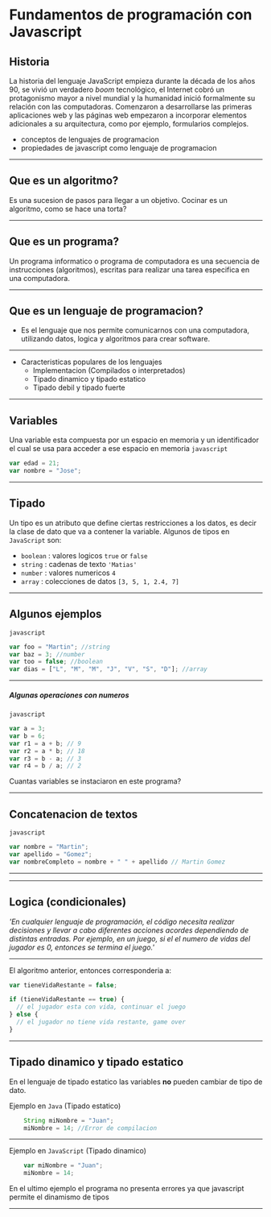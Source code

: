 # Fundamentos de programación con Javascript
## Historia

La historia del lenguaje JavaScript empieza durante la década de los años 90, se vivió un verdadero _boom_ tecnológico, el Internet cobró un protagonismo mayor a nivel mundial y la humanidad inició formalmente su relación con las computadoras. Comenzaron a desarrollarse las primeras aplicaciones web y las páginas web empezaron a incorporar elementos adicionales a su arquitectura, como por ejemplo, formularios complejos.

- conceptos de lenguajes de programacion
- propiedades de javascript como lenguaje de programacion
  
---
## Que es un algoritmo?
Es una sucesion de pasos para llegar a un objetivo.
Cocinar es un algoritmo, como se hace una torta?

---
## Que es un programa?
Un programa informatico o programa de computadora es una secuencia de instrucciones (algoritmos), escritas para realizar una tarea especifica en una computadora.

---
## Que es un lenguaje de programacion?
- Es el lenguaje que nos permite comunicarnos con una computadora, utilizando datos, logica y algoritmos para crear software.
---
- Caracteristicas populares de los lenguajes
	- Implementacion (Compilados o interpretados)
	- Tipado dinamico y tipado estatico
	- Tipado debil y tipado fuerte
---
## Variables
Una variable esta compuesta por un espacio en memoria y un identificador el cual se usa para acceder a ese espacio en memoria
`javascript`
```javascript
var edad = 21;
var nombre = "Jose";
```

---
## Tipado
Un tipo es un atributo que define ciertas restricciones a los datos,
es decir la clase de dato que va a contener la variable.
Algunos de tipos  en `JavaScript` son:

- ```boolean``` :  valores logicos `true` or `false` 
- ```string``` : cadenas de texto `'Matias'`
- ```number``` : valores numericos `4` 
- ```array``` : colecciones de datos `[3, 5, 1, 2.4, 7]`

---

## Algunos ejemplos
`javascript`
```javascript
var foo = "Martin"; //string
var baz = 3; //number
var too = false; //boolean
var dias = ["L", "M", "M", "J", "V", "S", "D"]; //array
```

---

##### Algunas operaciones con numeros

`javascript`
```javascript
var a = 3;
var b = 6;
var r1 = a + b; // 9
var r2 = a * b; // 18
var r3 = b - a; // 3
var r4 = b / a; // 2
```
Cuantas variables se instaciaron en este programa?

---

## Concatenacion de textos
`javascript`
```javascript
var nombre = "Martin";
var apellido = "Gomez";
var nombreCompleto = nombre + " " + apellido // Martin Gomez
```

---

---

## Logica (condicionales)
*'En cualquier lenguaje de programación, el código necesita realizar decisiones y llevar a cabo diferentes acciones acordes dependiendo de distintas entradas. Por ejemplo, en un juego, si el el numero de vidas del jugador es 0, entonces se termina el juego.'*

---
El algoritmo anterior, entonces corresponderia a:
```javascript
var tieneVidaRestante = false;

if (tieneVidaRestante == true) {
  // el jugador esta con vida, continuar el juego
} else {
  // el jugador no tiene vida restante, game over
}
```

---
## Tipado dinamico y tipado estatico

En el lenguaje de tipado estatico las variables **no** pueden cambiar de tipo de dato.

Ejemplo en `Java` (Tipado estatico)
```java
	String miNombre = "Juan";
	miNombre = 14; //Error de compilacion
```
---

Ejemplo en `JavaScript` (Tipado dinamico)
```javascript
	var miNombre = "Juan";
	miNombre = 14;
```
En el ultimo ejemplo el programa no presenta errores ya que javascript permite el dinamismo de tipos

---